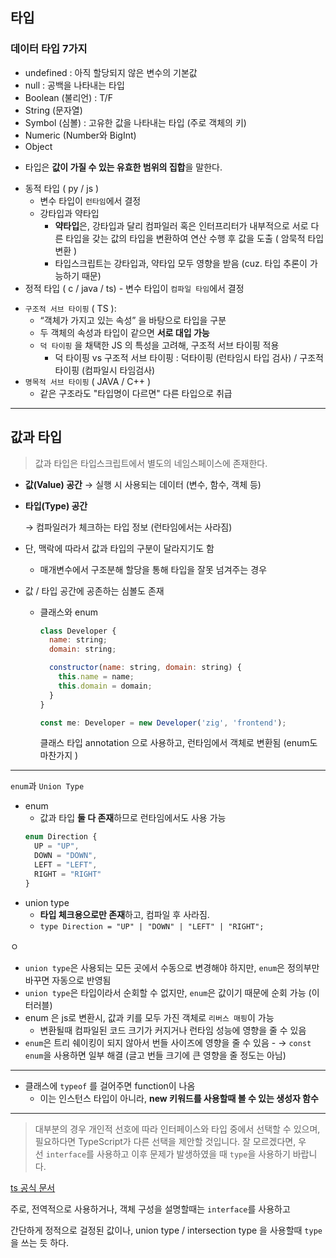 ## 타입

### 데이터 타입 7가지

<aside>

- undefined : 아직 할당되지 않은 변수의 기본값
- null : 공백을 나타내는 타입
- Boolean (불리언) : T/F
- String (문자열)
- Symbol (심볼) : 고유한 값을 나타내는 타입 (주로 객체의 키)
- Numeric (Number와 BigInt)
- Object
</aside>

- 타입은 **값이 가질 수 있는 유효한 범위의 집합**을 말한다.

<aside>

- 동적 타입 ( py / js )
  - 변수 타입이 `런타임`에서 결정
  - 강타입과 약타입
    - **약타입**은, 강타입과 달리 컴파일러 혹은 인터프리터가 내부적으로 서로 다른 타입을 갖는 값의 타입을 변환하여 연산 수행 후 값을 도출 ( 암묵적 타입 변환 )
    - 타입스크립트는 강타입과, 약타입 모두 영향을 받음 (cuz. 타입 추론이 가능하기 때문)
- 정적 타입 ( c / java / ts) - 변수 타입이 `컴파일 타임`에서 결정
</aside>

- `구조적 서브 타이핑` ( TS ):
  - “객체가 가지고 있는 속성” 을 바탕으로 타입을 구분
  - 두 객체의 속성과 타입이 같으면 **서로 대입 가능**
  - `덕 타이핑` 을 채택한 JS 의 특성을 고려해, 구조적 서브 타이핑 적용
    - 덕 타이핑 vs 구조적 서브 타이핑 : 덕타이핑 (런타임시 타입 검사) / 구조적 타이핑 (컴파일시 타임검사)
- `명목적 서브 타이핑` ( JAVA / C++ )
  - 같은 구조라도 "타입명이 다르면" 다른 타입으로 취급

---

## 값과 타입

> 값과 타입은 타입스크립트에서 별도의 네임스페이스에 존재한다.

- **값(Value) 공간**
  → 실행 시 사용되는 데이터 (변수, 함수, 객체 등)
- **타입(Type) 공간**

  → 컴파일러가 체크하는 타입 정보 (런타임에서는 사라짐)

- 단, 맥락에 따라서 값과 타입의 구분이 달라지기도 함
  - 매개변수에서 구조분해 할당을 통해 타입을 잘못 넘겨주는 경우
- 값 / 타입 공간에 공존하는 심볼도 존재
  - 클래스와 enum
    ```jsx
    class Developer {
      name: string;
      domain: string;

      constructor(name: string, domain: string) {
        this.name = name;
        this.domain = domain;
      }
    }

    const me: Developer = new Developer('zig', 'frontend');
    ```
    클래스 타입 annotation 으로 사용하고, 런타임에서 객체로 변환됨
    (enum도 마찬가지 )

---

<aside>

`enum`과 `Union Type`

- enum
  - 값과 타입 **둘 다 존재**하므로 런타임에서도 사용 가능
  ```jsx
  enum Direction {
    UP = "UP",
    DOWN = "DOWN",
    LEFT = "LEFT",
    RIGHT = "RIGHT"
  }
  ```
- union type
  - **타입 체크용으로만 존재**하고, 컴파일 후 사라짐.
  - `type Direction = "UP" | "DOWN" | "LEFT" | "RIGHT";`

ㅇ

- `union type`은 사용되는 모든 곳에서 수동으로 변경해야 하지만, `enum`은 정의부만 바꾸면 자동으로 반영됨
- `union type`은 타입이라서 순회할 수 없지만, `enum`은 값이기 때문에 순회 가능 (이터러블)
- enum 은 js로 변환시, 값과 키를 모두 가진 객체로 `리버스 매핑`이 가능
  - 변환될때 컴파일된 코드 크기가 커지거나 런타임 성능에 영향을 줄 수 있음
- `enum`은 트리 쉐이킹이 되지 않아서 번들 사이즈에 영향을 줄 수 있음 - → `const enum`을 사용하면 일부 해결 (글고 번들 크기에 큰 영향을 줄 정도는 아님)
</aside>

---

- 클래스에 `typeof` 를 걸어주면 function이 나옴
  - 이는 인스턴스 타입이 아니라, **new 키워드를 사용할때 볼 수 있는 생성자 함수**

---

> 대부분의 경우 개인적 선호에 따라 인터페이스와 타입 중에서 선택할 수 있으며, 필요하다면 TypeScript가 다른 선택을 제안할 것입니다. 잘 모르겠다면, 우선 `interface`를 사용하고 이후 문제가 발생하였을 때 `type`을 사용하기 바랍니다.

[ts 공식 문서](https://www.typescriptlang.org/ko/docs/handbook/2/everyday-types.html#%ED%83%80%EC%9E%85-%EB%B3%84%EC%B9%AD%EA%B3%BC-%EC%9D%B8%ED%84%B0%ED%8E%98%EC%9D%B4%EC%8A%A4%EC%9D%98-%EC%B0%A8%EC%9D%B4%EC%A0%90)

주로, 전역적으로 사용하거나, 객체 구성을 설명할때는 `interface`를 사용하고

간단하게 정적으로 걸정된 값이나, union type / intersection type 을 사용할때 `type`을 쓰는 듯 하다.

